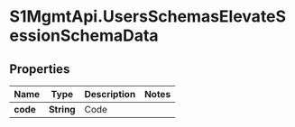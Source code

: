# S1MgmtApi.UsersSchemasElevateSessionSchemaData

## Properties
Name | Type | Description | Notes
------------ | ------------- | ------------- | -------------
**code** | **String** | Code | 


